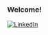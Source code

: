### Welcome! 


<a href="https://www.linkedin.com/in/jean-luc-lacosse-572b64172/" rel="nofollow"><img src="https://camo.githubusercontent.com/f80827f692b8a8ff3e0b4ce542f20931cca613dd401058f2366f32231683ef84/68747470733a2f2f696d672e736869656c64732e696f2f62616467652f2d4c696e6b6564496e2d626c75653f7374796c653d666f722d7468652d6261646765266c6f676f3d6c696e6b6564696e" alt="LinkedIn" data-canonical-src="https://img.shields.io/badge/-LinkedIn-blue?style=for-the-badge&amp;logo=linkedin" style="max-width: 100%;"></a>


<!--
**jeanlacosse/jeanlacosse** is a ✨ _special_ ✨ repository because its `README.md` (this file) appears on your GitHub profile.

Here are some ideas to get you started:

- 🔭 I’m currently working on ...
- 🌱 I’m currently learning ...
- 👯 I’m looking to collaborate on ...
- 🤔 I’m looking for help with ...
- 💬 Ask me about ...
- 📫 How to reach me: ...
- 😄 Pronouns: ...
- ⚡ Fun fact: ...
-->
